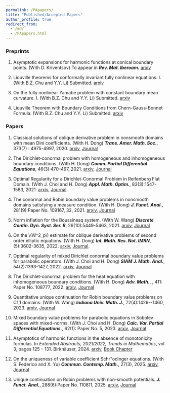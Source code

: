 ```yaml
---
permalink: /PApapers/
title: "Published/Accepted Papers"
author_profile: true
redirect_from: 
  - /md/
  - /PApapers.html
---
```

### Preprints

  1. Asymptotic expansions for harmonic functions at conical boundary points. (With D. Kriventsov) To appear in ***Rev. Mat. Iberoam.*** [arxiv](https://arxiv.org/abs/2307.10517)

  2. Liouville theorems for conformally invariant fully nonlinear equations. I. (With B.Z. Chu and Y.Y. Li) Submitted. [arxiv](https://arxiv.org/abs/2311.07542)

  3. On the fully nonlinear Yamabe problem with constant boundary mean curvature. I. (With B.Z. Chu and Y.Y. Li) Submitted. [arxiv](https://arxiv.org/abs/2410.09683)

  4. Liouville Theorem with Boundary Conditions from Chern-Gauss-Bonnet Formula. (With B.Z. Chu and Y.Y. Li) Submitted. [arxiv](https://arxiv.org/abs/2410.16384)

### Papers

  1. Classical solutions of oblique derivative problem in nonsmooth domains with mean Dini coefficients. (With H. Dong) ***Trans. Amer. Math. Soc.***, 373(7) : 4975-4997, 2020. [arxiv](https://arxiv.org/abs/1904.02766), [Journal](https://www.ams.org/journals/tran/2020-373-07/S0002-9947-2020-08042-8/)

  2. The Dirichlet-conormal problem with homogeneous and inhomogeneous boundary conditions. (With H. Dong) ***Comm. Partial Differential Equations***, 46(3):470–497, 2021. [arxiv](https://arxiv.org/abs/2003.10980), [Journal](https://www.tandfonline.com/doi/full/10.1080/03605302.2020.1845204)

  3. Optimal Regularity for a Dirichlet-Conormal Problem in Reifenberg Flat Domain. (With J. Choi and H. Dong) ***Appl. Math. Optim.***, 83(3):1547-1583, 2021. [arxiv](https://arxiv.org/abs/1904.00545), [Journal](https://link.springer.com/article/10.1007/s00245-019-09600-2)

  4. The conormal and Robin boundary value problems in nonsmooth domains satisfying a measure condition. (With H. Dong) ***J. Funct. Anal.***, 281(9):Paper No. 109167, 32, 2021. [arxiv](https://arxiv.org/abs/2007.12059), [Journal](https://www.sciencedirect.com/science/article/pii/S0022123621002494?via%3Dihub)

  5. Norm inflation for the Boussinesq system. (With W. Wang) ***Discrete Contin. Dyn. Syst. Ser. B***, 26(10):5449-5463, 2021. [arxiv](https://arxiv.org/abs/1912.06114), [Journal](https://www.aimsciences.org/article/doi/10.3934/dcdsb.2020353)

  6. On the \\(W^2_p\\) estimate for oblique derivative problems of second order elliptic equations. (With H. Dong) ***Int. Math. Res. Not. IMRN***, (5):3602-3635, 2022. [arxiv](https://arxiv.org/abs/1808.02124), [Journal](https://academic.oup.com/imrn/article/2022/5/3602/5897731).
    
  7. Optimal regularity of mixed Dirichlet conormal boundary value problems for parabolic operators. (With J. Choi and H. Dong) ***SIAM J. Math. Anal.***, 54(2):1393-1427, 2022. [arxiv](https://arxiv.org/abs/2101.01654), [Journal](https://epubs.siam.org/doi/10.1137/21M1461344)

  8. The Dirichlet-conormal problem for the heat equation with inhomogeneous boundary conditions. (With H. Dong) ***Adv. Math.***, , 411: Paper No. 108777, 2022. [arxiv](https://arxiv.org/abs/2111.12076), [Journal](https://www.sciencedirect.com/science/article/pii/S0001870822005941?via%3Dihub)

  9. Quantitative unique continuation for Robin boundary value problems on C1,1 domains. (With W. Wang) ***Indiana Univ. Math. J.***, 72(4):1429--1460, 2023. [arxiv](https://arxiv.org/abs/2111.01766), [Journal](https://www.iumj.indiana.edu/oai/2023/72/9769/9769.xml)

  10. Mixed boundary value problems for parabolic equations in Sobolev spaces with mixed-norms. (With J. Choi and H. Dong) ***Calc. Var. Partial Differential Equations.***, 62(1): Paper No. 5, 2023. [arxiv](https://arxiv.org/abs/2203.03321), [Journal](https://link.springer.com/article/10.1007/s00526-022-02327-z)
 
  11. Asymptotics of harmonic functions in the absence of monotonicity formulas. In *Extended Abstracts, 2021/2022, Trends in Mathematics*, vol 3, pages 125 – 131. Birkhäuser, 2024. [arxiv](https://arxiv.org/abs/2305.00612), [Book Chapter](https://link.springer.com/chapter/10.1007/978-3-031-48579-4_13)

  12. On the uniqueness of variable coefficient Schr\"odinger equations. (With S. Federico and X. Yu) ***Commun. Contemp. Math.***, 27(3), 2025. [arxiv](https://arxiv.org/abs/2211.03740), [Journal](https://www.worldscientific.com/doi/10.1142/S0219199724500160)

  13. Unique continuation on Robin problems with non-smooth potentials. ***J. Funct. Anal.***, 288(6):Paper No. 110811, 2025. [arxiv](https://arxiv.org/abs/2304.04342), [Journal](https://www.sciencedirect.com/science/article/pii/S0022123624004993)









